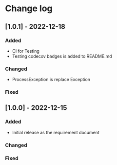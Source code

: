 # Change log
## [1.0.1] - 2022-12-18
 
### Added
- CI for Testing
- Testing codecov badges is added to README.md
### Changed
- ProcessException is replace Exception
### Fixed
## [1.0.0] - 2022-12-15
 
### Added
- Initial release as the requirement document
### Changed

### Fixed